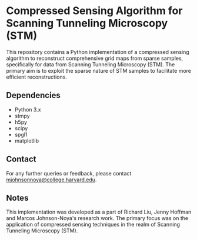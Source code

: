 # Compressed Sensing Algorithm for Scanning Tunneling Microscopy (STM)

This repository contains a Python implementation of a compressed sensing algorithm to reconstruct comprehensive grid maps from sparse samples, specifically for data from Scanning Tunneling Microscopy (STM). The primary aim is to exploit the sparse nature of STM samples to facilitate more efficient reconstructions.

## Dependencies
- Python 3.x
- stmpy
- h5py
- scipy
- spgl1
- matplotlib

## Contact

For any further queries or feedback, please contact mjohnsonnoya@college.harvard.edu.

## Notes

This implementation was developed as a part of Richard Liu, Jenny Hoffman and Marcos Johnson-Noya's research work. The primary focus was on the application of compressed sensing techniques in the realm of Scanning Tunneling Microscopy (STM).

